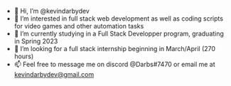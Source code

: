 - 👋 Hi, I’m @kevindarbydev
- 👀 I’m interested in full stack web development as well as coding scripts for video games and other automation tasks
- 🌱 I’m currently studying in a Full Stack Developper program, graduating in Spring 2023
- 💞️ I’m looking for a full stack internship beginning in March/April (270 hours)
- 📫 Feel free to message me on discord @Darbs#7470 or email me at kevindarbydev@gmail.com

<!---
kevindarbydev/kevindarbydev is a ✨ special ✨ repository because its `README.md` (this file) appears on your GitHub profile.
You can click the Preview link to take a look at your changes.
--->
